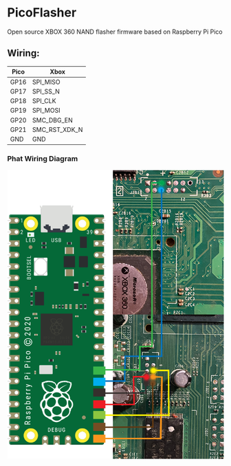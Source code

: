# PicoFlasher
Open source XBOX 360 NAND flasher firmware based on Raspberry Pi Pico

## Wiring:

| Pico | Xbox |
| ------------- | ------------- |
| GP16  | SPI_MISO  |
| GP17  | SPI_SS_N |
| GP18  | SPI_CLK  |
| GP19  |  SPI_MOSI |
| GP20  |  SMC_DBG_EN |
| GP21  | SMC_RST_XDK_N  |
| GND  |  GND |

### Phat Wiring Diagram
![Phat Wiring Diagram](.github/img/diagram%20phat.png)
